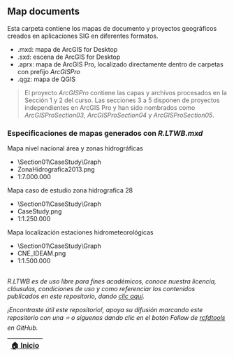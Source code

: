 ## Map documents

Esta carpeta contiene los mapas de documento y proyectos geográficos creados en aplicaciones SIG en diferentes formatos.

* .mxd: mapa de ArcGIS for Desktop
* .sxd: escena de  ArcGIS for Desktop
* .aprx: mapa de ArcGIS Pro, localizado directamente dentro de carpetas con prefijo _ArcGISPro_
* .qgz: mapa de QGIS

> El proyecto _ArcGISPro_ contiene las capas y archivos procesados en la Sección 1 y 2 del curso. Las secciones 3 a 5 disponen de proyectos independientes en ArcGIS Pro y han sido nombrados como _ArcGISProSection03_, _ArcGISProSection04_ y _ArcGISProSection05_.


### Especificaciones de mapas generados con _R.LTWB.mxd_

Mapa nivel nacional área y zonas hidrográficas  

* \Section01\CaseStudy\Graph  
* ZonaHidrografica2013.png  
* 1:7.000.000  

Mapa caso de estudio zona hidrografica 28  

* \Section01\CaseStudy\Graph  
* CaseStudy.png  
* 1:1.250.000  
	
Mapa localización estaciones hidrometeorológicas  

* \Section01\CaseStudy\Graph  
* CNE_IDEAM.png  
* 1:1.500.000


##

_R.LTWB es de uso libre para fines académicos, conoce nuestra licencia, cláusulas, condiciones de uso y como referenciar los contenidos publicados en este repositorio, dando [clic aquí](https://github.com/rcfdtools/R.LTWB/wiki/License)._

_¡Encontraste útil este repositorio!, apoya su difusión marcando este repositorio con una ⭐ o síguenos dando clic en el botón Follow de [rcfdtools](https://github.com/rcfdtools) en GitHub._

| [:house: Inicio](../Readme.md) |
|--------------------------------|